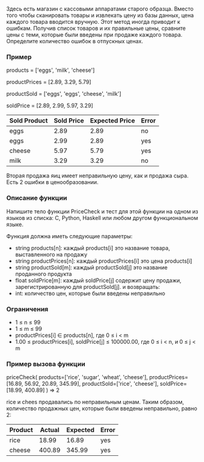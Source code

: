 Здесь есть магазин с кассовыми аппаратами старого образца. Вместо того чтобы сканировать товары и извлекать цену из базы данных, цена каждого товара вводится вручную. Этот метод иногда приводит к ошибкам. Получив список товаров и их правильные цены, сравните цены с теми, которые были введены при продаже каждого товара. Определите количество ошибок в отпускных ценах.

### Пример

products = ['eggs', 'milk', 'cheese']

productPrices = [2.89, 3.29, 5.79]

productSold = ['eggs', 'eggs', 'cheese', 'milk']

soldPrice = [2.89, 2.99, 5.97, 3.29]

| Sold Product | Sold Price	| Expected Price | Error |
|--------------|------------|----------------|-------|
| eggs 		   | 2.89 		| 2.89 			 | no 	 |
| eggs         | 2.99 		| 2.89 			 | yes 	 |
| cheese       | 5.97 		| 5.79 			 | yes 	 |
| milk         | 3.29		| 3.29 			 | no 	 |

Вторая продажа яиц имеет неправильную цену, как и продажа сыра. Есть 2 ошибки в ценообразовании.

### Описание функции

Напишите тело функции PriceCheck и тест для этой функции на одном из языков из списка: C, Python, Haskell или любом другом функциональном языке.

Функция должна иметь следующие параметры:
- string products[n]:  каждый products[i] это название товара, выставленного на продажу
- string productPrices[n]:  каждый productPrices[i] это цена products[i]
- string productSold[m]:  каждый productSold[j] это название проданного продукта
- float soldPrice[m]:  каждый soldPrice[j] содержит цену продажи, зарегистрированную для productSold[j].
и возвращать:
- int: количество цен, которые были введены неправильно

### Ограничения

- 1 ≤ n ≤ 99
- 1 ≤ m ≤ 99
- productPrices[i] ∈ products[n], где 0 ≤ i < m
- 1.00 ≤ productPrices[i], soldPrice[j] ≤ 100000.00, где 0 ≤ i < n, и 0 ≤ j < m

### Пример вызова функции

priceCheck(
	products=['rice', 'sugar', 'wheat', 'cheese'],
	productPrices=[16.89, 56.92, 20.89, 345.99],
	productSold=['rice', 'cheese'],
	soldPrice=[18.99, 400.89]
) => 2

rice и chees продавались по неправильным ценам. Таким образом, количество продажных цен, которые были введены неправильно, равно 2:

| Product | Actual | Expected | Error |
|---------|--------|----------|-------|
| rice 	  | 18.99  | 16.89    | yes   |
| cheese  | 400.89 | 345.99   | yes   |
